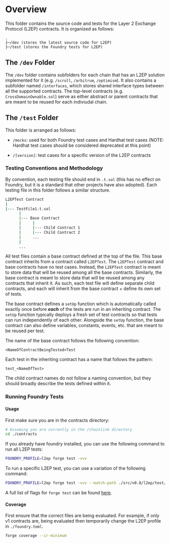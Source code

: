 # Overview

This folder contains the source code and tests for the Layer 2
Exchange Protocol (L2EP) contracts. It is organized as follows:

```text
.
├─/dev (stores the latest source code for L2EP)
├─/test (stores the Foundry tests for L2EP)
```

## The `/dev` Folder

The `/dev` folder contains subfolders for each chain that
has an L2EP solution implemented for it (e.g. `/scroll`, `/arbitrum`,
`/optimism`). It also contains a subfolder named `/interfaces`,
which stores shared interface types between all the supported
contracts. The top-level contracts (e.g. `CrossDomainOwnable.sol`)
serve as either abstract or parent contracts that are meant
to be reused for each indiviudal chain.

## The `/test` Folder

This folder is arranged as follows:

- `/mocks`: used for both Foundry test cases and Hardhat test cases (NOTE:
Hardhat test cases should be considered deprecated at this point)

- `/[version]`: test cases for a specific version of the L2EP contracts

### Testing Conventions and Methodology

By convention, each testing file should end in `.t.sol` (this has no effect on
Foundry, but it is a standard that other projects have also adopted). Each
testing file in this folder follows a similar structure.

```sh
L2EPTest Contract
|
|--- TestFile1.t.sol
      |
      |--- Base Contract
      |     |
      |     |--- Child Contract 1
      |     |--- Child Contract 2
      |     ...
      |
      ...
```

All test files contain a base contract defined at the top of the file. This
base contract inherits from a contract called `L2EPTest`. The `L2EPTest`
contract and base contracts have no test cases. Instead, the `L2EPTest`
contract is meant to store data that will be reused among all the base
contracts. Similarly, the base contract is meant to store data that will
be reused among any contracts that inherit it. As such, each test file
will define separate child contracts, and each will inherit from the base
contract + define its own set of tests.

The base contract defines a `setUp` function which is automatically called
exactly once before ***each*** of the tests are run in an inheriting contract.
The `setUp` function typically deploys a fresh set of test contracts so that
tests can run independently of each other. Alongside the `setUp` function,
the base contract can also define variables, constants, events, etc. that
are meant to be reused per test.

The name of the base contract follows the following convention:

```text
<NameOfContractBeingTested>Test
```

Each test in the inheriting contract has a name that follows the pattern:

```text
test_<NameOfTest>
```

The child contract names do not follow a naming convention, but they should
broadly describe the tests defined within it.

### Running Foundry Tests

#### Usage

First make sure you are in the contracts directory:

```sh
# Assuming you are currently in the /chainlink directory
cd ./contracts
```

If you already have foundry installed, you can use the following command
to run all L2EP tests:

```sh
FOUNDRY_PROFILE=l2ep forge test -vvv
```

To run a specific L2EP test, you can use a variation of the following command:

```sh
FOUNDRY_PROFILE=l2ep forge test -vvv --match-path ./src/v0.8/l2ep/test/v1_0_0/scroll/ScrollSequencerUptimeFeed.t.sol
```

A full list of flags for `forge test` can be found [here](https://book.getfoundry.sh/reference/forge/forge-test).

#### Coverage

First ensure that the correct files are being evaluated. For example, if only
v1 contracts are, being evaluated then temporarily change the L2EP profile in
`./foundry.toml`.

```sh
forge coverage --ir-minimum
```
